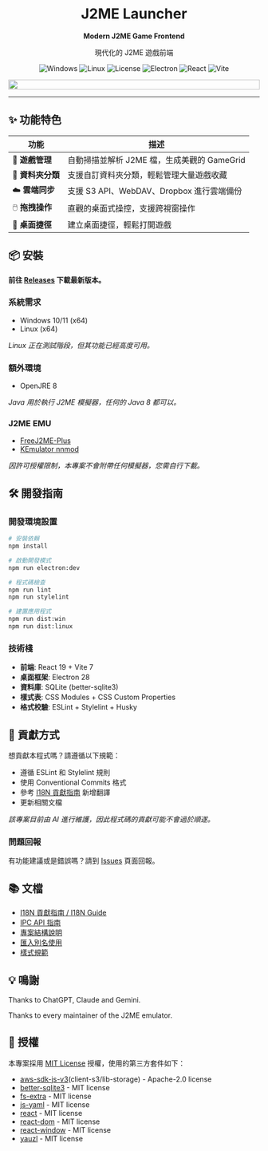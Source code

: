 <div align="center">
  <h1>J2ME Launcher</h1>
  <p><strong>Modern J2ME Game Frontend</strong></p>
  <p>現代化的 J2ME 遊戲前端</p>
  
![Windows](https://img.shields.io/badge/Windows-Stable-success?style=flat-square&logo=windows)
![Linux](https://img.shields.io/badge/Linux-Testing-yellow?style=flat-square&logo=linux)
![License](https://img.shields.io/badge/License-MIT-green?style=flat-square)
![Electron](https://img.shields.io/badge/Electron-28.2.0-47848F?style=flat-square)
![React](https://img.shields.io/badge/React-19.1.1-61DAFB?style=flat-square)
![Vite](https://img.shields.io/badge/Vite-7.0.6-646CFF?style=flat-square)
</div>

<div style="display: flex; justify-content: center; gap: 10px; flex-wrap: wrap;">
  <img src="https://s2.loli.net/2025/08/30/n5mfvIVjNxMEHk4.webp" style="width: 100%; min-width: 250px;">
</div>

---

## ✨ 功能特色

| 功能 | 描述 |
|------|------|
| 🎯 **遊戲管理** | 自動掃描並解析 J2ME 檔，生成美觀的 GameGrid |
| 📁 **資料夾分類** | 支援自訂資料夾分類，輕鬆管理大量遊戲收藏 |
| ☁️ **雲端同步** | 支援 S3 API、WebDAV、Dropbox 進行雲端備份 |
| 🖱️ **拖拽操作** | 直觀的桌面式操控，支援跨視窗操作 |
| 🎯 **桌面捷徑** | 建立桌面捷徑，輕鬆打開遊戲 |

## 📦 安裝

**前往 [Releases](https://github.com/Magstic/J2ME-Launcher/releases) 下載最新版本。**

### 系統需求

- Windows 10/11 (x64)
- Linux (x64)

*Linux 正在測試階段，但其功能已經高度可用。*

### 額外環境

- OpenJRE 8

*Java 用於執行 J2ME 模擬器，任何的 Java 8 都可以。*

### J2ME EMU

- [FreeJ2ME-Plus](https://github.com/TASEmulators/freej2me-plus)
- [KEmulator nnmod](https://github.com/shinovon/KEmulator)

*因許可授權限制，本專案不會附帶任何模擬器，您需自行下載。*


## 🛠️ 開發指南

### 開發環境設置

```bash
# 安裝依賴
npm install

# 啟動開發模式
npm run electron:dev

# 程式碼檢查
npm run lint
npm run stylelint

# 建置應用程式
npm run dist:win
npm run dist:linux
```

### 技術棧

- **前端**: React 19 + Vite 7
- **桌面框架**: Electron 28
- **資料庫**: SQLite (better-sqlite3)
- **樣式表**: CSS Modules + CSS Custom Properties
- **格式校驗**: ESLint + Stylelint + Husky

## 🤝 貢獻方式

想貢獻本程式嗎？請遵循以下規範：

- 遵循 ESLint 和 Stylelint 規則
- 使用 Conventional Commits 格式
- 參考 [I18N 貢獻指南](docs/I18N-Guide.md) 新增翻譯
- 更新相關文檔

*該專案目前由 AI 進行維護，因此程式碼的貢獻可能不會過於順遂。*

### 問題回報

有功能建議或是錯誤嗎？請到 [Issues](https://github.com/Magstic/J2ME-Launcher/issues) 頁面回報。

## 📚 文檔

- [I18N 貢獻指南 / I18N Guide](docs/I18N-Guide.md)
- [IPC API 指南](docs/IPC-Guide.md)
- [專案結構說明](docs/tree.md)
- [匯入別名使用](docs/aliases.zh.md)
- [樣式規範](docs/Stylelint-Config.md)

## 💡 鳴謝

Thanks to ChatGPT, Claude and Gemini.

Thanks to every maintainer of the J2ME emulator.

## 📄 授權

本專案採用 [MIT License](LICENSE) 授權，使用的第三方套件如下：

- [aws-sdk-js-v3](https://github.com/aws/aws-sdk-js-v3)(client-s3/lib-storage) - Apache-2.0 license
- [better-sqlite3](https://github.com/JoshuaWise/better-sqlite3) - MIT license
- [fs-extra](https://github.com/jprichardson/node-fs-extra) - MIT license
- [js-yaml](https://github.com/nodeca/js-yaml) - MIT license
- [react](https://github.com/facebook/react) - MIT license
- [react-dom](https://github.com/facebook/react) - MIT license
- [react-window](https://github.com/bvaughn/react-window) - MIT license
- [yauzl](https://github.com/thejoshwolfe/yauzl) - MIT license